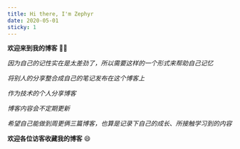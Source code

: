 ```yaml
---
title: Hi there, I'm Zephyr
date: 2020-05-01
sticky: 1
---
```


**欢迎来到我的博客** 👏🏻

*因为自己的记性实在是太差劲了，所以需要这样的一个形式来帮助自己记忆*

*将别人的分享整合成自己的笔记发布在这个博客上*

*作为技术的个人分享博客*

*博客内容会不定期更新*

*希望自己能做到周更俩三篇博客，也算是记录下自己的成长、所接触学习到的内容*

**欢迎各位访客收藏我的博客** 😄


